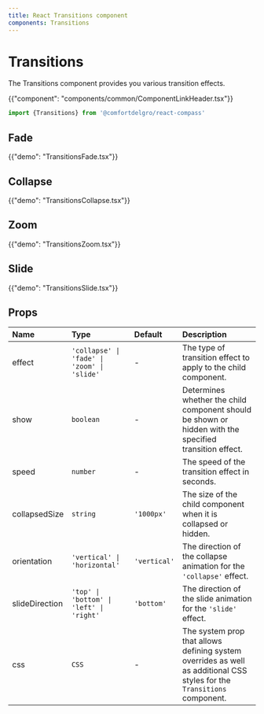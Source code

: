 ```yaml
---
title: React Transitions component
components: Transitions
---
```


# Transitions

<p class="description">The Transitions component provides you various transition effects.</p>

{{"component": "components/common/ComponentLinkHeader.tsx"}}

```jsx
import {Transitions} from '@comfortdelgro/react-compass'
```


## Fade

{{"demo": "TransitionsFade.tsx"}}

## Collapse

{{"demo": "TransitionsCollapse.tsx"}}

## Zoom

{{"demo": "TransitionsZoom.tsx"}}

## Slide

{{"demo": "TransitionsSlide.tsx"}}

## Props

| Name           | Type                                        | Default      | Description                                                                                                             |
| :------------- | :------------------------------------------ | :----------- | :---------------------------------------------------------------------------------------------------------------------- |
| effect         | `'collapse' \| 'fade' \| 'zoom' \| 'slide'` | -            | The type of transition effect to apply to the child component.                                                          |
| show           | `boolean`                                   | -            | Determines whether the child component should be shown or hidden with the specified transition effect.                  |
| speed          | `number`                                    | -            | The speed of the transition effect in seconds.                                                                          |
| collapsedSize  | `string`                                    | `'1000px'`   | The size of the child component when it is collapsed or hidden.                                                         |
| orientation    | `'vertical' \| 'horizontal'`                | `'vertical'` | The direction of the collapse animation for the `'collapse'` effect.                                                    |
| slideDirection | `'top' \| 'bottom' \| 'left' \| 'right'`    | `'bottom'`   | The direction of the slide animation for the `'slide'` effect.                                                          |
| css            | `CSS`                                       | -            | The system prop that allows defining system overrides as well as additional CSS styles for the `Transitions` component. |
